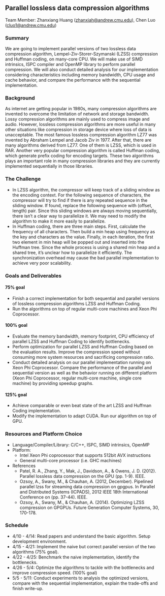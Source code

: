 ## Parallel lossless data compression algorithms
Team Member: Zhanxiang Huang (<zhanxiah@andrew.cmu.edu>), Chen Luo (<cluo1@andrew.cmu.edu>)

### Summary
We are going to implement parallel versions of two lossless data compression algorithm, Lempel-Ziv-Storer-Szymanski (LZSS)  compression and Huffman coding, on many-core CPU. We will make use of SIMD intrinsics, ISPC compiler and OpenMP library to perform parallel compression. We will also conduct detailed analysis for our implementation considering characteristics including memory bandwidth, CPU usage and cache behavior, and compare the performance with the sequential implementation.

### Background
As internet are getting popular in 1980s, many compression algorithms are invented to overcome the limitation of network and storage bandwidth. Lossy compression algorithms are mainly used to compress image and audio. However, lossless compression algorithms are more useful in many other situations like compression in storage device where loss of data is unacceptable. The most famous lossless compression algorithm LZ77 was invented by Abraham Lempel and Jacob Ziv in 1977. After that, there are many algorithms derived from LZ77. One of them is LZSS, which is used in RAR. Another very popular compression algorithm is called Huffman coding, which generate prefix coding for encoding targets. These two algorithms plays an important role in many compression libraries and they are currently implemented sequentially in those libraries.  

### The Challenge
- In LZSS algorithm, the compressor will keep track of a sliding window as the encoding context. For the following sequence of characters, the compressor will try to find if there is any repeated sequence in the sliding window. If found, replace the following sequence with (offset, length) pair. Since this sliding windows are always moving sequentially, there isn’t a clear way to parallelize it. We may need to modify the algorithm to make it more easily to parallelize.
- In Huffman coding, there are three main steps. First, calculate the frequency of all characters. Then build a min heap using frequency as the key and characters as the value. Finally, in each iteration, the first two element in min heap will be popped out and inserted into the Huffman tree. Since the whole process is using a shared min heap and a shared tree, it’s unclear how to parallelize it efficiently. The synchronization overhead may cause the bad parallel implementation to achieve very poor scalability.


### Goals and Deliverables
#### 75% goal
- Finish a correct implementation for both sequential and parallel versions of  lossless compression algorithms LZSS and Huffman Coding.
- Run the algorithms on top of regular multi-core machines and Xeon Phi Coprocessor.
#### 100% goal
- Evaluate the memory bandwidth, memory footprint, CPU efficiency of parallel LZSS and Huffman Coding to identify bottlenecks.
- Perform optimization for parallel LZSS and Huffman Coding based on the evaluation results. Improve the compression speed without consuming more system resources and sacrificing compression ratio.
- Conduct detailed analysis on our parallel implementation running on Xeon Phi Coprocessor. Compare the performance of the parallel and sequential version as well as the behavior running on different platform (Xeon Phi Coprocessor, regular multi-core machine, single core machine) by providing speedup graphs.
#### 125% goal
- Achieve comparable or even beat state of the art LZSS and Huffman Coding implementation.
- Modify the implementation to adapt CUDA. Run our algorithm on top of GPU.

### Resources and Platform Choice
- Language/Compiler/Library: C/C++, ISPC, SIMD intrinsics, OpenMP
- Platform: 
  - Intel Xeon Phi coprocessor that supports 512bit AVX instructions
  - General multi-core processor (i.e. GHC machines)
- References
  - Patel, R. A., Zhang, Y., Mak, J., Davidson, A., & Owens, J. D. (2012). Parallel lossless data compression on the GPU (pp. 1-9). IEEE.
  - Ozsoy, A., Swany, M., & Chauhan, A. (2012, December). Pipelined parallel lzss for streaming data compression on gpgpus. In Parallel and Distributed Systems (ICPADS), 2012 IEEE 18th International Conference on (pp. 37-44). IEEE.
  - Ozsoy, A., Swany, M., & Chauhan, A. (2014). Optimizing LZSS compression on GPGPUs. Future Generation Computer Systems, 30, 170-178.


### Schedule
- 4/10 - 4/14: Read papers and understand the basic algorithm. Setup development environment.
- 4/15 - 4/21: Implement the naive but correct parallel version of the two algorithms (75% goal).
- 4/22 - 4/25: Benchmark the naive implementation, identify the bottlenecks.
- 4/26 - 5/4: Optimize the algorithms to tackle with the bottlenecks and improve compression speed. (100% goal)
- 5/5 - 5/11: Conduct experiments to analysis the optimized versions, compare with the sequential implementation, explain the trade-offs and finish write-up.
